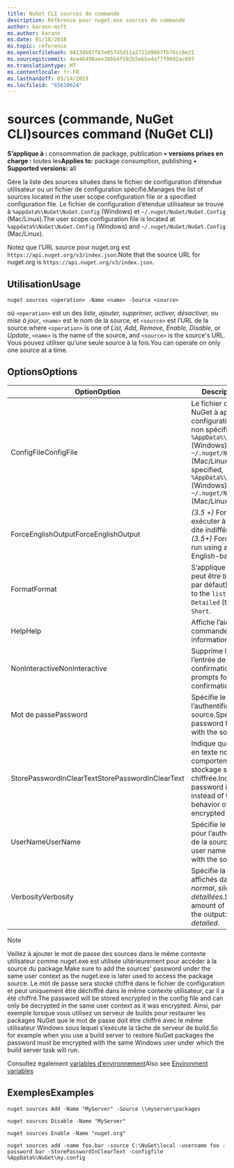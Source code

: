 ```yaml
---
title: NuGet CLI sources de commande
description: Référence pour nuget.exe sources de commande
author: karann-msft
ms.author: karann
ms.date: 01/18/2018
ms.topic: reference
ms.openlocfilehash: 94134b87f83e057d5d11a2722d9067fb76cc8e21
ms.sourcegitcommit: 4ea46498aee386b4f592b5ebba4af7f9092ac607
ms.translationtype: MT
ms.contentlocale: fr-FR
ms.lasthandoff: 05/14/2019
ms.locfileid: "65610624"
---
```

# <a name="sources-command-nuget-cli"></a><span data-ttu-id="1e024-103">sources (commande, NuGet CLI)</span><span class="sxs-lookup"><span data-stu-id="1e024-103">sources command (NuGet CLI)</span></span>

<span data-ttu-id="1e024-104">**S’applique à :** consommation de package, publication &bullet; **versions prises en charge :** toutes les</span><span class="sxs-lookup"><span data-stu-id="1e024-104">**Applies to:** package consumption, publishing &bullet; **Supported versions:** all</span></span>

<span data-ttu-id="1e024-105">Gère la liste des sources situées dans le fichier de configuration d’étendue utilisateur ou un fichier de configuration spécifié.</span><span class="sxs-lookup"><span data-stu-id="1e024-105">Manages the list of sources located in the user scope configuration file or a specified configuration file.</span></span> <span data-ttu-id="1e024-106">Le fichier de configuration d’étendue utilisateur se trouve à `%appdata%\NuGet\NuGet.Config` (Windows) et `~/.nuget/NuGet/NuGet.Config` (Mac/Linux).</span><span class="sxs-lookup"><span data-stu-id="1e024-106">The user scope configuration file is located at `%appdata%\NuGet\NuGet.Config` (Windows) and `~/.nuget/NuGet/NuGet.Config` (Mac/Linux).</span></span>

<span data-ttu-id="1e024-107">Notez que l’URL source pour nuget.org est `https://api.nuget.org/v3/index.json`.</span><span class="sxs-lookup"><span data-stu-id="1e024-107">Note that the source URL for nuget.org is `https://api.nuget.org/v3/index.json`.</span></span>

## <a name="usage"></a><span data-ttu-id="1e024-108">Utilisation</span><span class="sxs-lookup"><span data-stu-id="1e024-108">Usage</span></span>

```cli
nuget sources <operation> -Name <name> -Source <source>
```

<span data-ttu-id="1e024-109">où `<operation>` est un des *liste, ajouter, supprimer, activer, désactiver,* ou *mise à jour*, `<name>` est le nom de la source, et `<source>` est l’URL de la source.</span><span class="sxs-lookup"><span data-stu-id="1e024-109">where `<operation>` is one of *List, Add, Remove, Enable, Disable,* or *Update*, `<name>` is the name of the source, and `<source>` is the source's URL.</span></span> <span data-ttu-id="1e024-110">Vous pouvez utiliser qu’une seule source à la fois.</span><span class="sxs-lookup"><span data-stu-id="1e024-110">You can operate on only one source at a time.</span></span>

## <a name="options"></a><span data-ttu-id="1e024-111">Options</span><span class="sxs-lookup"><span data-stu-id="1e024-111">Options</span></span>

| <span data-ttu-id="1e024-112">Option</span><span class="sxs-lookup"><span data-stu-id="1e024-112">Option</span></span> | <span data-ttu-id="1e024-113">Description</span><span class="sxs-lookup"><span data-stu-id="1e024-113">Description</span></span> |
| --- | --- |
| <span data-ttu-id="1e024-114">ConfigFile</span><span class="sxs-lookup"><span data-stu-id="1e024-114">ConfigFile</span></span> | <span data-ttu-id="1e024-115">Le fichier de configuration de NuGet à appliquer.</span><span class="sxs-lookup"><span data-stu-id="1e024-115">The NuGet configuration file to apply.</span></span> <span data-ttu-id="1e024-116">Si non spécifié, `%AppData%\NuGet\NuGet.Config` (Windows) ou `~/.nuget/NuGet/NuGet.Config` (Mac/Linux) est utilisé.</span><span class="sxs-lookup"><span data-stu-id="1e024-116">If not specified, `%AppData%\NuGet\NuGet.Config` (Windows) or `~/.nuget/NuGet/NuGet.Config` (Mac/Linux) is used.</span></span>|
| <span data-ttu-id="1e024-117">ForceEnglishOutput</span><span class="sxs-lookup"><span data-stu-id="1e024-117">ForceEnglishOutput</span></span> | <span data-ttu-id="1e024-118">*(3.5 +)* Force nuget.exe pour exécuter à l’aide d’une culture dite indifférente, en anglais.</span><span class="sxs-lookup"><span data-stu-id="1e024-118">*(3.5+)* Forces nuget.exe to run using an invariant, English-based culture.</span></span> |
| <span data-ttu-id="1e024-119">Format</span><span class="sxs-lookup"><span data-stu-id="1e024-119">Format</span></span> | <span data-ttu-id="1e024-120">S’applique à la `list` action et peut être `Detailed` (la valeur par défaut) ou `Short`.</span><span class="sxs-lookup"><span data-stu-id="1e024-120">Applies to the `list` action and can be `Detailed` (the default) or `Short`.</span></span> |
| <span data-ttu-id="1e024-121">Help</span><span class="sxs-lookup"><span data-stu-id="1e024-121">Help</span></span> | <span data-ttu-id="1e024-122">Affiche l’aide de la commande.</span><span class="sxs-lookup"><span data-stu-id="1e024-122">Displays help information for the command.</span></span> |
| <span data-ttu-id="1e024-123">NonInteractive</span><span class="sxs-lookup"><span data-stu-id="1e024-123">NonInteractive</span></span> | <span data-ttu-id="1e024-124">Supprime les invites pour l’entrée de l’utilisateur ou de confirmations.</span><span class="sxs-lookup"><span data-stu-id="1e024-124">Suppresses prompts for user input or confirmations.</span></span> |
| <span data-ttu-id="1e024-125">Mot de passe</span><span class="sxs-lookup"><span data-stu-id="1e024-125">Password</span></span> | <span data-ttu-id="1e024-126">Spécifie le mot de passe pour l’authentification auprès de la source.</span><span class="sxs-lookup"><span data-stu-id="1e024-126">Specifies the password for authenticating with the source.</span></span> |
| <span data-ttu-id="1e024-127">StorePasswordInClearText</span><span class="sxs-lookup"><span data-stu-id="1e024-127">StorePasswordInClearText</span></span> | <span data-ttu-id="1e024-128">Indique que le mot de passe en texte non chiffré au lieu du comportement par défaut de stockage sous une forme chiffrée.</span><span class="sxs-lookup"><span data-stu-id="1e024-128">Indicates to store the password in unencrypted text instead of the default behavior of storing an encrypted form.</span></span> |
| <span data-ttu-id="1e024-129">UserName</span><span class="sxs-lookup"><span data-stu-id="1e024-129">UserName</span></span> | <span data-ttu-id="1e024-130">Spécifie le nom d’utilisateur pour l’authentification auprès de la source.</span><span class="sxs-lookup"><span data-stu-id="1e024-130">Specifies the user name for authenticating with the source.</span></span> |
| <span data-ttu-id="1e024-131">Verbosity</span><span class="sxs-lookup"><span data-stu-id="1e024-131">Verbosity</span></span> | <span data-ttu-id="1e024-132">Spécifie la quantité de détails affichés dans la sortie : *normal*, *silencieux*, *détaillées*.</span><span class="sxs-lookup"><span data-stu-id="1e024-132">Specifies the amount of detail displayed in the output: *normal*, *quiet*, *detailed*.</span></span> |

> [!Note]
> <span data-ttu-id="1e024-133">Veillez à ajouter le mot de passe des sources dans le même contexte utilisateur comme nuget.exe est utilisée ultérieurement pour accéder à la source du package.</span><span class="sxs-lookup"><span data-stu-id="1e024-133">Make sure to add the sources' password under the same user context as the nuget.exe is later used to access the package source.</span></span> <span data-ttu-id="1e024-134">Le mot de passe sera stocké chiffré dans le fichier de configuration et peut uniquement être déchiffré dans le même contexte utilisateur, car il a été chiffré.</span><span class="sxs-lookup"><span data-stu-id="1e024-134">The password will be stored encrypted in the config file and can only be decrypted in the same user context as it was encrypted.</span></span> <span data-ttu-id="1e024-135">Ainsi, par exemple lorsque vous utilisez un serveur de builds pour restaurer les packages NuGet que le mot de passe doit être chiffré avec le même utilisateur Windows sous lequel s’exécute la tâche de serveur de build.</span><span class="sxs-lookup"><span data-stu-id="1e024-135">So for example when you use a build server to restore NuGet packages the password must be encrypted with the same Windows user under which  the build server task will run.</span></span>

<span data-ttu-id="1e024-136">Consultez également [variables d’environnement](cli-ref-environment-variables.md)</span><span class="sxs-lookup"><span data-stu-id="1e024-136">Also see [Environment variables](cli-ref-environment-variables.md)</span></span>

## <a name="examples"></a><span data-ttu-id="1e024-137">Exemples</span><span class="sxs-lookup"><span data-stu-id="1e024-137">Examples</span></span>

```cli
nuget sources Add -Name "MyServer" -Source \\myserver\packages

nuget sources Disable -Name "MyServer"

nuget sources Enable -Name "nuget.org"

nuget sources add -name foo.bar -source C:\NuGet\local -username foo -password bar -StorePasswordInClearText -configfile %AppData%\NuGet\my.config
```
